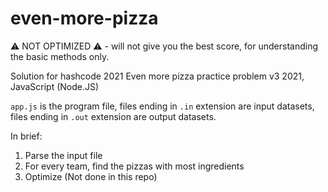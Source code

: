 # even-more-pizza
⚠️ NOT OPTIMIZED ⚠️ - will not give you the best score, for understanding the basic methods only. 

Solution for hashcode 2021 Even more pizza practice problem v3 2021, JavaScript (Node.JS)

`app.js` is the program file, files ending in `.in` extension are input datasets, files ending in `.out` extension are output datasets.

In brief:

1. Parse the input file
2. For every team, find the pizzas with most ingredients
3. Optimize (Not done in this repo)
